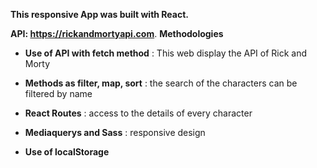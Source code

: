 **This responsive App was built with React.**

**API: https://rickandmortyapi.com**. 
       **Methodologies**

- **Use of API with fetch method** : This web display the API of Rick and Morty

- **Methods as filter, map, sort** : the search of the characters can be filtered by name

- **React Routes** : access to the details of every character

- **Mediaquerys and Sass** : responsive design

- **Use of localStorage**
